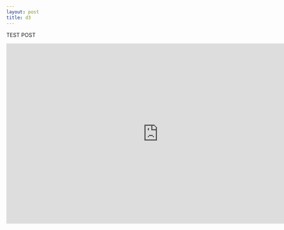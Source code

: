 ```yaml
---
layout: post
title: d3
---
```


TEST POST

<iframe src="http://embed.vida.io/documents/d82uSDX89uRFet64D" width="800" height="475" seamless frameBorder="0" scrolling="no"></iframe>



